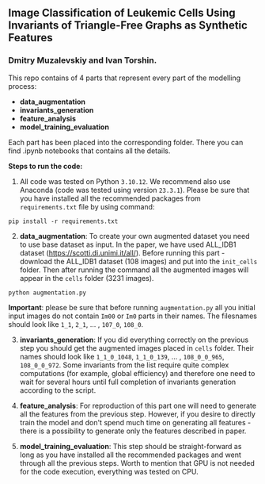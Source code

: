 ## Image Classification of Leukemic Cells Using Invariants of Triangle-Free Graphs as Synthetic Features
### Dmitry Muzalevskiy and Ivan Torshin.

This repo contains of 4 parts that represent every part of the modelling process:

* **data_augmentation**
* **invariants_generation**
* **feature_analysis**
* **model_training_evaluation**

Each part has been placed into the corresponding folder. There you can find .ipynb notebooks that contains all the details. 

**Steps to run the code:**

1. All code was tested on Python ```3.10.12```. We recommend also use Anaconda (code was tested using version ```23.3.1```). Please be sure that you have installed all the recommended packages from ```requirements.txt``` file by using command:

```
pip install -r requirements.txt
```

2. **data_augmentation**: To create your own augmented dataset you need to use base dataset as input. In the paper, we have used ALL_IDB1 dataset (https://scotti.di.unimi.it/all/). Before running this part - download the ALL_IDB1 dataset (108 images) and put into the ```init_cells``` folder. Then after running the command all the augmented images will appear in the ```cells``` folder (3231 images).  
```
python augmentation.py
```
**Important**: please be sure that before running ```augmentation.py``` all you initial input images do not contain ```Im00``` or ```Im0``` parts in their names. The filesnames should look like ```1_1```, ```2_1```, ... , ```107_0```, ```108_0```.

3. **invariants_generation**: If you did everything correctly on the previous step you should get the augmented images placed in ```cells``` folder. Their names should look like ```1_1_0_1048```, ```1_1_0_139```, ... , ```108_0_0_965```, ```108_0_0_972```. Some invariants from the list require quite complex computations (for example, global efficiency) and therefore one need to wait for several hours until full completion of invariants generation according to the script. 

4. **feature_analysis**: For reproduction of this part one will need to generate all the features from the previous step. However, if you desire to directly train the model and don't spend much time on generating all features - there is a possibility to generate only the features described in paper.

5. **model_training_evaluation**: This step should be straight-forward as long as you have installed all the recommended packages and went through all the previous steps. Worth to mention that GPU is not needed for the code execution, everything was tested on CPU. 
